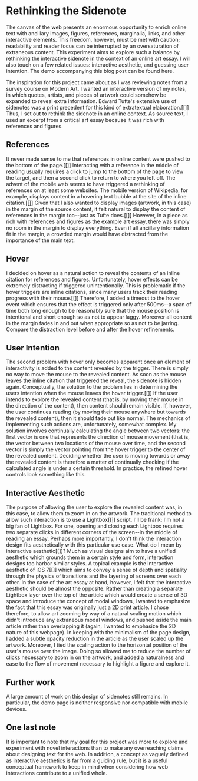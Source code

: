Rethinking the Sidenote
=======================

The canvas of the web presents an enormous opportunity to enrich online text with ancillary images, figures, references, marginalia, links, and other interactive elements.  This freedom, however, must be met with caution; readability and reader focus can be interrupted by an oversaturation of extraneous content.  This experiment aims to explore such a balance by rethinking the interactive sidenote in the context of an online art essay.  I will also touch on a few related issues: interactive aesthetic, and guessing user intention.  The demo accompanying this blog post can be found here.

The inspiration for this project came about as I was reviewing notes from a survey course on Modern Art.  I wanted an interactive version of my notes, in which quotes, artists, and pieces of artwork could somehow be expanded to reveal extra information.  Edward Tufte's extensive use of sidenotes was a print precedent for this kind of extratextual elaboration.[[]]  Thus, I set out to rethink the sidenote in an online context.  As source text, I used an excerpt from a critical art essay because it was rich with references and figures.

References
----------

It never made sense to me that references in online content were pushed to the bottom of the page.[[]]  Interacting with a reference in the middle of reading usually requires a click to jump to the bottom of the page to view the target, and then a second click to return to where you left off.  The advent of the mobile web seems to have triggered a rethinking of references on at least some websites.  The mobile version of Wikipedia, for example, displays content in a hovering text bubble at the site of the inline citation.[[]]  Given that I also wanted to display images (artwork, in this case) in the margin of the source content, it felt natural to display the content of references in the margin too--just as Tufte does.[[]]  However, in a piece as rich with references and figures as the example art essay, there was simply no room in the margin to display everything.  Even if all ancillary information fit in the margin, a crowded margin would have distracted from the importance of the main text.

Hover
-----

I decided on hover as a natural action to reveal the contents of an inline citation for references and figures.  Unfortunately, hover effects can be extremely distracting if triggered unintentionally.  This is problematic if the hover triggers are inline citations, since many users track their reading progress with their mouse.[[]]  Therefore, I added a timeout to the hover event which ensures that the effect is triggered only after 500ms--a span of time both long enough to be reasonably sure that the mouse position is intentional and short enough so as not to appear laggy.  Moreover all content in the margin fades in and out when appropriate so as not to be jarring.  Compare the distraction level before and after the hover refinements.

User Intention
--------------

The second problem with hover only becomes apparent once an element of interactivity is added to the content revealed by the trigger.  There is simply no way to move the mouse to the revealed content.  As soon as the mouse leaves the inline citation that triggered the reveal, the sidenote is hidden again.  Conceptually, the solution to the problem lies in determining the users intention when the mouse leaves the hover trigger.[[]]  If the user intends to explore the revealed content (that is, by moving their mouse in the direction of the content), then content should remain visible.  If, however, the user continues reading (by moving their mouse anywhere but towards the revealed content), then it should fade out like normal.  The mechanics of implementing such actions are, unfortunately, somewhat complex.  My solution involves continually calculating the angle between two vectors: the first vector is one that represents the direction of mouse movement (that is, the vector between two locations of the mouse over time, and the second vector is simply the vector pointing from the hover trigger to the center of the revealed content.  Deciding whether the user is moving towards or away the revealed content is therefore a matter of continually checking if the calculated angle is under a certain threshold.  In practice, the refined hover controls look something like this.

Interactive Aesthetic
---------------------

The purpose of allowing the user to explore the revealed content was, in this case, to allow them to zoom in on the artwork.  The traditional method to allow such interaction is to use a Lightbox[[]] script.  I'll be frank: I'm not a big fan of Lightbox.  For one, opening and closing each Lightbox requires two separate clicks in different corners of the screen--in the middle of reading an essay.  Perhaps more importantly, I don't think the interaction design fits aesthetically with this particular use case.  What do I mean by interactive aesthetic[[]]?  Much as visual designs aim to have a unified aesthetic which grounds them in a certain style and form, interaction designs too harbor similar styles.  A topical example is the interactive aesthetic of iOS 7[[]] which aims to convey a sense of depth and spatiality through the physics of transitions and the layering of screens over each other.  In the case of the art essay at hand, however, I felt that the interactive aesthetic should be almost the opposite.  Rather than creating a separate Lightbox layer over the top of the article which would create a sense of 3D space and introduce the concept of modal windows, I wanted to emphasize the fact that this essay was originally just a 2D print article.  I chose therefore, to allow art zooming by way of a natural scaling motion which didn't introduce any extraneous modal windows, and pushed aside the main article rather than overlapping it (again, I wanted to emphasize the 2D nature of this webpage).  In keeping with the minimalism of the page design, I added a subtle opacity reduction in the article as the user scaled up the artwork.  Moreover, I tied the scaling action to the horizontal position of the user's mouse over the image.  Doing so allowed me to reduce the number of clicks necessary to zoom in on the artwork, and added a naturalness and ease to the flow of movement necessary to highlight a figure and explore it.

Further work
------------

A large amount of work on this design of sidenotes still remains.  In particular, the demo page is neither responsive nor compatible with mobile devices.

One last note
-------------

It is important to note that my goal for this project was more to explore and experiment with novel interactions than to make any overreaching claims about designing text for the web.  In addition, a concept as vaguely defined as interactive aesthetics is far from a guiding rule, but it is a useful conceptual framework to keep in mind when considering how web interactions contribute to a unified whole.